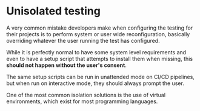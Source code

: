 # Unisolated testing

A very common mistake developers make when configuring the testing for their
projects is to perform system or user wide reconfiguration, basically
overriding whatever the user running the test has configured.

While it is perfectly normal to have some system level requirements and even
to have a setup script that attempts to install them when missing, this
**should not happen without the user's consent**.

The same setup scripts can be run in unattended mode on CI/CD pipelines, but
when run on interactive mode, they should always prompt the user.

One of the most common isolation solutions is the use of virtual environments,
which exist for most programming languages.
